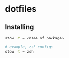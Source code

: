 # dotfiles

## Installing
```bash
stow -t ~ <name of package>

# example, zsh configs
stow -t ~ zsh
```
